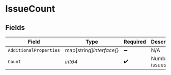 # IssueCount


## Fields

| Field                    | Type                     | Required                 | Description              | Example                  |
| ------------------------ | ------------------------ | ------------------------ | ------------------------ | ------------------------ |
| `AdditionalProperties`   | map[string]*interface{}* | :heavy_minus_sign:       | N/A                      |                          |
| `Count`                  | *int64*                  | :heavy_check_mark:       | Number of issues         | 5                        |